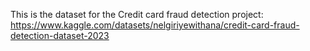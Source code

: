 This is the dataset for the Credit card fraud detection project: https://www.kaggle.com/datasets/nelgiriyewithana/credit-card-fraud-detection-dataset-2023
